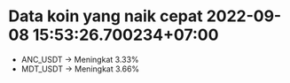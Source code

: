 # Data koin yang naik cepat 2022-09-08 15:53:26.700234+07:00

* ANC_USDT -> Meningkat 3.33%
* MDT_USDT -> Meningkat 3.66%
